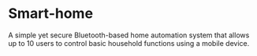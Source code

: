 # Smart-home
A simple yet secure Bluetooth-based home automation system that allows up to 10 users to control basic household functions using a mobile device.
